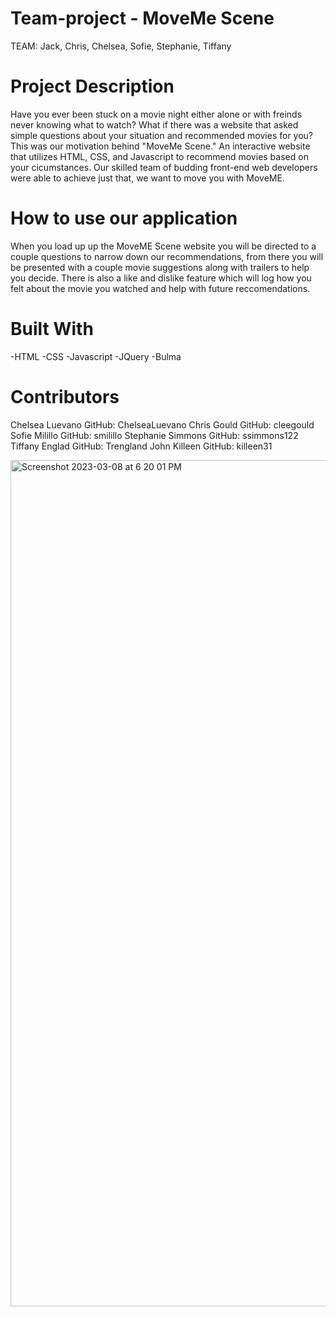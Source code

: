# Team-project - MoveMe Scene
TEAM: Jack, Chris, Chelsea, Sofie, Stephanie, Tiffany



# Project Description 
Have you ever been stuck on a movie night either alone or with freinds never knowing what to watch? What if there was a website that asked simple questions about your situation and recommended movies for you? This was our motivation behind "MoveMe Scene." An interactive website that utilizes HTML, CSS, and Javascript to recommend movies based on your cicumstances. Our skilled team of budding front-end web developers were able to achieve just that, we want to move you with MoveME.

# How to use our application 
When you load up up the MoveME Scene website you will be directed to a couple questions to narrow down our recommendations, from there you will be presented with a couple movie suggestions along with trailers to help you decide. There is also a like and dislike feature which will log how you felt about the movie you watched and help with future reccomendations. 

# Built With
-HTML
-CSS
-Javascript
-JQuery
-Bulma

# Contributors 
Chelsea Luevano GitHub: ChelseaLuevano
Chris Gould GitHub: cleegould
Sofie Milillo GitHub: smilillo
Stephanie Simmons GitHub: ssimmons122
Tiffany Englad GitHub: Trengland 
John Killeen GitHub: killeen31




<img width="1354" alt="Screenshot 2023-03-08 at 6 20 01 PM" src="https://user-images.githubusercontent.com/119546445/224183634-906e1e1f-2b95-4b6c-bb24-05ce2e79e069.png">




